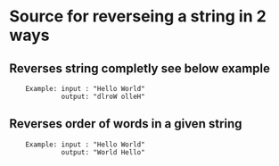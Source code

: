 # Source for reverseing a string in 2 ways

## Reverses string completly see below example
        Example: input : "Hello World"
                 output: "dlroW olleH"
## Reverses order of words in a given string
        Example: input : "Hello World"
                 output: "World Hello"
